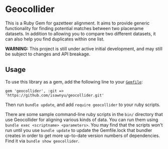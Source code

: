 # Geocollider

This is a Ruby Gem for gazetteer alignment. It aims to provide generic functionality for finding potential matches between two placename datasets. In addition to allowing you to compare two different datasets, it can also help you find duplicates within one list.

**WARNING:** This project is still under active initial development, and may still be subject to changes and API breakage.

## Usage

To use this library as a gem, add the following line to your [`Gemfile`](https://bundler.io):

    gem 'geocollider', :git => 'https://github.com/isawnyu/geocollider.git'

Then run `bundle update`, and add `require geocollider` to your ruby scripts.

There are some sample command-line ruby scripts in the `bin/` directory that use Geocollider for aligning various kinds of data. You can run them using `bundle exec <scriptname> <parameters>`. You may find that the scripts won't run until you use `bundle update` to update the Gemfile.lock that bundler creates in order to get more up-to-date version numbers of dependencies. Find it via `bundle show geocollider`.
